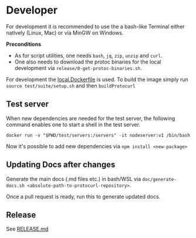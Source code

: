 # Developer

For development it is recommended to use the a bash-like Terminal either natively (Linux, Mac) or via MinGW on Windows.

**Preconditions**

* As for script utilities, one needs `bash`, `jq`, `zip`, `unzip` and `curl`.
* One also needs to download the protoc binaries for the local development via `release/0-get-protoc-binaries.sh`.

For development the [local.Dockerfile](src/local.Dockerfile) is used. To build the image simply
run `source test/suite/setup.sh` and then `buildProtocurl`

## Test server

When new dependencies are needed for the test server, the following command enables one to start a shell in the test
server.

```
docker run -v "$PWD/test/servers:/servers" -it nodeserver:v1 /bin/bash
```

Now it's possible to add new dependencies via `npm install <new-package>`

## Updating Docs after changes

Generate the main docs (.md files etc.) in bash/WSL via `doc/generate-docs.sh <absolute-path-to-protocurl-repository>`.

Once a pull request is ready, run this to generate updated docs.

## Release

See [RELEASE.md](RELEASE.md)